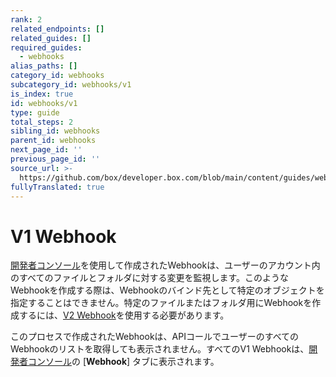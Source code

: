 ```yaml
---
rank: 2
related_endpoints: []
related_guides: []
required_guides:
  - webhooks
alias_paths: []
category_id: webhooks
subcategory_id: webhooks/v1
is_index: true
id: webhooks/v1
type: guide
total_steps: 2
sibling_id: webhooks
parent_id: webhooks
next_page_id: ''
previous_page_id: ''
source_url: >-
  https://github.com/box/developer.box.com/blob/main/content/guides/webhooks/v1/index.md
fullyTranslated: true
---
```

# V1 Webhook

[開発者コンソール][console]を使用して作成されたWebhookは、ユーザーのアカウント内のすべてのファイルとフォルダに対する変更を監視します。このようなWebhookを作成する際は、Webhookのバインド先として特定のオブジェクトを指定することはできません。特定のファイルまたはフォルダ用にWebhookを作成するには、[V2 Webhook][v2]を使用する必要があります。

<Message type="warning">

このプロセスで作成されたWebhookは、APIコールでユーザーのすべてのWebhookのリストを取得しても表示されません。すべてのV1 Webhookは、[開発者コンソール][console]の \[**Webhook**] タブに表示されます。

</Message>

[devconsole]: https://app.box.com/developers/console

[list_webhooks]: g://webhooks/v2/list-v2

[v2]: g://webhooks/v2

[console]: https://app.box.com/developers/console

